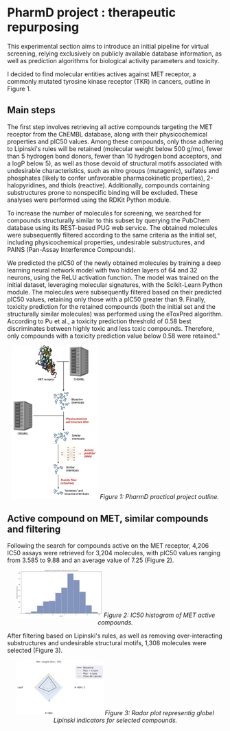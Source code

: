 # PharmD project : therapeutic repurposing 

This experimental section aims to introduce an initial pipeline for virtual screening, relying exclusively on publicly available database information, as well as prediction algorithms for biological activity parameters and toxicity.

I decided to find molecular entities actives against MET receptor, a commonly mutated tyrosine kinase receptor (TKR) in cancers, outline in Figure 1.

## Main steps

The first step involves retrieving all active compounds targeting the MET receptor from the ChEMBL database, along with their physicochemical properties and pIC50 values. Among these compounds, only those adhering to Lipinski's rules will be retained (molecular weight below 500 g/mol, fewer than 5 hydrogen bond donors, fewer than 10 hydrogen bond acceptors, and a logP below 5), as well as those devoid of structural motifs associated with undesirable characteristics, such as nitro groups (mutagenic), sulfates and phosphates (likely to confer unfavorable pharmacokinetic properties), 2-halopyridines, and thiols (reactive). Additionally, compounds containing substructures prone to nonspecific binding will be excluded. These analyses were performed using the RDKit Python module.

To increase the number of molecules for screening, we searched for compounds structurally similar to this subset by querying the PubChem database using its REST-based PUG web service. The obtained molecules were subsequently filtered according to the same criteria as the initial set, including physicochemical properties, undesirable substructures, and PAINS (Pan-Assay Interference Compounds).

We predicted the pIC50 of the newly obtained molecules by training a deep learning neural network model with two hidden layers of 64 and 32 neurons, using the ReLU activation function. The model was trained on the initial dataset, leveraging molecular signatures, with the Scikit-Learn Python module. The molecules were subsequently filtered based on their predicted pIC50 values, retaining only those with a pIC50 greater than 9. Finally, toxicity prediction for the retained compounds (both the initial set and the structurally similar molecules) was performed using the eToxPred algorithm. According to Pu et al., a toxicity prediction threshold of 0.58 best discriminates between highly toxic and less toxic compounds. Therefore, only compounds with a toxicity prediction value below 0.58 were retained."

<p align="center"> 
  <img src="https://github.com/pawlakG/pharmD/blob/f141e3fb89491a4eb6d30d92290f41df89e236b8/output/img/pharmD_Outline.png" width=40% height=40%>
  <em>Figure 1: PharmD practical project outline.</em>
</p>

## Active compound on MET, similar compounds and filtering

Following the search for compounds active on the MET receptor, 4,206 IC50 assays were retrieved for 3,204 molecules, with pIC50 values ranging from 3.585 to 9.88 and an average value of 7.25 (Figure 2).

<p align="center"> 
  <img src="https://github.com/pawlakG/pharmD/blob/8e526862e84ebb55294353f952da5fcc67169a07/output/img/activMolMET.png" width=40% height=40%>
  <em>Figure 2: IC50 histogram of MET active compounds.</em>
</p>

After filtering based on Lipinski's rules, as well as removing over-interacting substructures and undesirable structural motifs, 1,308 molecules were selected (Figure 3).

<p align="center"> 
  <img src="https://github.com/pawlakG/pharmD/blob/8e526862e84ebb55294353f952da5fcc67169a07/output/06_similarCompoundMolecularFiltering/simCompoundFiltered.png" width=40% height=40%>
  <em>Figure 3: Radar plot representig globel Lipinski indicators for selected compounds.</em>
</p>



